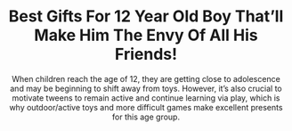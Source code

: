 ---
layout: post
title: Best Gifts For 12 Year Old Boy That’ll Make Him The Envy Of All His Friends!
subtitle: When children reach the age of 12, they are getting close to adolescence and may be beginning to shift away from toys. However, it’s also crucial to motivate tweens to remain active and continue learning via play, which is why outdoor/active toys and more difficult games make excellent presents for this age group.
header-img: "img/post/2023/09/copied/medium_gifts_for_12_year_old_boy_f8b87de6a7.jpg"
header-style: text
permalink: "/gifts-12-year-old-boy/"
catalog: true
tags:
  - Recipients 
  - Men
--- 